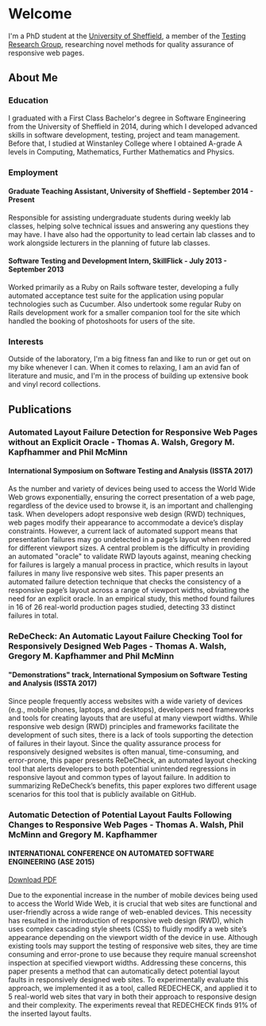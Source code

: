 # Welcome

I'm a PhD student at the [University of Sheffield](http://shef.ac.uk), a member of the [Testing Research Group](https://www.sheffield.ac.uk/dcs/research/groups/testing/home), researching novel methods for quality assurance of responsive web pages.

## About Me

### Education

I graduated with a First Class Bachelor's degree in Software Engineering from the University of Sheffield in 2014, during which I developed advanced skills in software development, testing, project and team management. Before that, I studied at Winstanley College where I obtained A-grade A levels in Computing, Mathematics, Further Mathematics and Physics.

### Employment

#### Graduate Teaching Assistant, University of Sheffield - September 2014 - Present
Responsible for assisting undergraduate students during weekly lab classes, helping solve technical issues and answering any questions they may have. I have also had the opportunity to lead certain lab classes and to work alongside lecturers in the planning of future lab classes.

#### Software Testing and Development Intern, SkillFlick - July 2013 - September 2013
Worked primarily as a Ruby on Rails software tester, developing a fully automated acceptance test suite for the application using popular technologies such as Cucumber. Also undertook some regular Ruby on Rails development work for a smaller companion tool for the site which handled the booking of photoshoots for users of the site.

### Interests

Outside of the laboratory, I'm a big fitness fan and like to run or get out on my bike whenever I can. When it comes to relaxing, I am an avid fan of literature and music, and I'm in the process of building up extensive book and vinyl record collections.

## Publications

### Automated Layout Failure Detection for Responsive Web Pages without an Explicit Oracle - Thomas A. Walsh, Gregory M. Kapfhammer and Phil McMinn
#### International Symposium on Software Testing and Analysis (ISSTA 2017)

As the number and variety of devices being used to access the World Wide Web grows exponentially, ensuring the correct presentation of a web page, regardless of the device used to browse it, is an important and challenging task. When developers adopt responsive web design (RWD) techniques, web pages modify their appearance to accommodate a device’s display constraints. However, a current lack of automated support means that presentation failures may go undetected in a page’s layout when rendered for different viewport sizes. A central problem is the difficulty in providing an automated "oracle" to validate RWD layouts against, meaning checking for failures is largely a manual process in practice, which results in layout failures in many live responsive web sites. This paper presents an automated failure detection technique that checks the consistency of a responsive page’s layout across a range of viewport widths, obviating the need for an explicit oracle. In an empirical study, this method found failures in 16 of 26 real-world production pages studied, detecting 33 distinct failures in total.

### ReDeCheck: An Automatic Layout Failure Checking Tool for Responsively Designed Web Pages - Thomas A. Walsh, Gregory M. Kapfhammer and Phil McMinn
#### "Demonstrations" track, International Symposium on Software Testing and Analysis (ISSTA 2017)

Since people frequently access websites with a wide variety of devices (e.g., mobile phones, laptops, and desktops), developers need frameworks and tools for creating layouts that are useful at many viewport widths. While responsive web design (RWD) principles and frameworks facilitate the development of such sites, there is a lack of tools supporting the detection of failures in their layout. Since the quality assurance process for responsively designed websites is often manual, time-consuming, and error-prone, this paper presents ReDeCheck, an automated layout checking tool that alerts developers to both potential unintended regressions in responsive layout and common types of layout failure. In addition to summarizing ReDeCheck’s benefits, this paper explores two different usage scenarios for this tool that is publicly available on GitHub.

### Automatic Detection of Potential Layout Faults Following Changes to Responsive Web Pages - Thomas A. Walsh, Phil McMinn and Gregory M. Kapfhammer
#### INTERNATIONAL CONFERENCE ON AUTOMATED SOFTWARE ENGINEERING (ASE 2015)

[Download PDF](ase2015.pdf)

Due to the exponential increase in the number of mobile devices being used to access the World Wide Web, it is crucial that web sites are functional and user-friendly across a wide range of web-enabled devices. This necessity has resulted in the introduction of responsive web design (RWD), which uses complex cascading style sheets (CSS) to fluidly modify a web site’s appearance depending on the viewport width of the device in use. Although existing tools may support the testing of responsive web sites, they are time consuming and error-prone to use because they require manual screenshot inspection at specified viewport widths. Addressing these concerns, this paper presents a method that can automatically detect potential layout faults in responsively designed web sites. To experimentally evaluate this approach, we implemented it as a tool, called REDECHECK, and applied it to 5 real-world web sites that vary in both their approach to responsive design and their complexity. The experiments reveal that REDECHECK finds 91% of the inserted layout faults.
